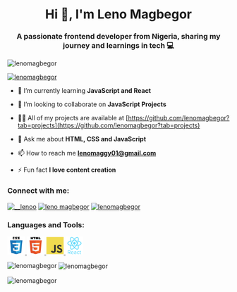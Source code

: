 <h1 align="center">Hi 👋, I'm Leno Magbegor</h1>
<h3 align="center">A passionate frontend developer from Nigeria, sharing my journey and learnings in tech 💻</h3>

<p align="left"> <img src="https://komarev.com/ghpvc/?username=lenomagbegor&label=Profile%20views&color=ece9cb&style=flat" alt="lenomagbegor" /> </p>

<p align="left"> <a href="https://github.com/ryo-ma/github-profile-trophy"><img src="https://github-profile-trophy.vercel.app/?username=lenomagbegor" alt="lenomagbegor" /></a> </p>

- 🌱 I’m currently learning **JavaScript and React**

- 👯 I’m looking to collaborate on **JavaScript Projects**

- 👨‍💻 All of my projects are available at [https://github.com/lenomagbegor?tab=projects](https://github.com/lenomagbegor?tab=projects)

- 💬 Ask me about **HTML, CSS and JavaScript**

- 📫 How to reach me **lenomaggy01@gmail.com**

- ⚡ Fun fact **I love content creation**

<h3 align="left">Connect with me:</h3>
<p align="left">
<a href="https://twitter.com/__lenoo" target="blank"><img align="center" src="https://raw.githubusercontent.com/rahuldkjain/github-profile-readme-generator/master/src/images/icons/Social/twitter.svg" alt="__lenoo" height="30" width="40" /></a>
<a href="https://linkedin.com/in/leno magbegor" target="blank"><img align="center" src="https://raw.githubusercontent.com/rahuldkjain/github-profile-readme-generator/master/src/images/icons/Social/linked-in-alt.svg" alt="leno magbegor" height="30" width="40" /></a>
<a href="https://codesandbox.com/lenomagbegor" target="blank"><img align="center" src="https://raw.githubusercontent.com/rahuldkjain/github-profile-readme-generator/master/src/images/icons/Social/codesandbox.svg" alt="lenomagbegor" height="30" width="40" /></a>
</p>

<h3 align="left">Languages and Tools:</h3>
<p align="left"> <a href="https://www.w3schools.com/css/" target="_blank" rel="noreferrer"> <img src="https://raw.githubusercontent.com/devicons/devicon/master/icons/css3/css3-original-wordmark.svg" alt="css3" width="40" height="40"/> </a> <a href="https://www.w3.org/html/" target="_blank" rel="noreferrer"> <img src="https://raw.githubusercontent.com/devicons/devicon/master/icons/html5/html5-original-wordmark.svg" alt="html5" width="40" height="40"/> </a> <a href="https://developer.mozilla.org/en-US/docs/Web/JavaScript" target="_blank" rel="noreferrer"> <img src="https://raw.githubusercontent.com/devicons/devicon/master/icons/javascript/javascript-original.svg" alt="javascript" width="40" height="40"/> </a> <a href="https://reactjs.org/" target="_blank" rel="noreferrer"> <img src="https://raw.githubusercontent.com/devicons/devicon/master/icons/react/react-original-wordmark.svg" alt="react" width="40" height="40"/> </a> </p>

<p><img align="left" src="https://github-readme-stats.vercel.app/api/top-langs?username=lenomagbegor&show_icons=true&locale=en&layout=compact" alt="lenomagbegor" /></p>

<p>&nbsp;<img align="center" src="https://github-readme-stats.vercel.app/api?username=lenomagbegor&show_icons=true&locale=en" alt="lenomagbegor" /></p>

<p><img align="center" src="https://github-readme-streak-stats.herokuapp.com/?user=lenomagbegor&" alt="lenomagbegor" /></p>
